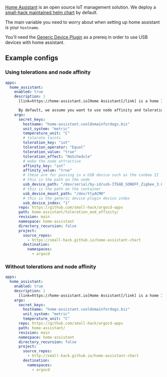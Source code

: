 [Home Assistant](https://www.home-assistant.io/) is an open source IoT management solution. We deploy a [small-hack maintained helm chart](https://github.com/small-hack/home-assistant-chart/) by default.

The main variable you need to worry about when setting up home assistant is your `hostname`.

You'll need the [Generic Device Plugin](/k8s_apps/generic-device-plugin.md) as a prereq in order to use USB devices with home assistant.

## Example configs

### Using tolerations and node affinity

```yaml
apps:
  home_assistant:
    enabled: true
    description: |
      [link=https://home-assistant.io]Home Assistant[/link] is a home IOT management solution.

      By default, we assume you want to use node affinity and tolerations to keep home assistant pods on certain nodes and keep other pods off said nodes. If you don't want to use either of these features but still want to use the small-hack/argocd-apps repo, first change the argo path to /home-assistant/ and then remove the 'toleration_' and 'affinity' secret_keys from the yaml file under apps.home_assistant.description.
    argo:
      secret_keys:
        hostname: "home-assistant.cooldomainfordogs.biz"
        unit_system: "metric"
        temperature_unit: "C"
        # tolerate taints
        toleration_key: "iot"
        toleration_operator: "Equal"
        toleration_value: "true"
        toleration_effect: "NoSchedule"
        # make the node attractive
        affinity_key: "iot"
        affinity_value: "true"
        # these are for passing in a USB device such as the conbee II
        # this is the path on the node
        usb_device_path: "/dev/serial/by-id/usb-ITEAD_SONOFF_Zigbee_3.0_USB_Dongle_Plus_V2_20230509111242-if00"
        # this is the path on the container
        usb_device_mount_path: "/dev/ttyACM0"
        # this is the generic device plugin device index
        usb_device_index: "1"
      repo: https://github.com/small-hack/argocd-apps
      path: home-assistant/toleration_and_affinity/
      revision: main
      namespace: home-assistant
      directory_recursion: false
      project:
        source_repos:
          - https://small-hack.github.io/home-assistant-chart
        destination:
          namespaces:
            - argocd
```

### Without tolerations and node affinity

```yaml
apps:
  home_assistant:
    enabled: true
    description: |
      [link=https://home-assistant.io]Home Assistant[/link] is a home IOT management solution.
    argo:
      secret_keys:
        hostname: "home-assistant.cooldomainfordogs.biz"
        unit_system: "metric"
        temperature_unit: "C"
      repo: https://github.com/small-hack/argocd-apps
      path: home-assistant/
      revision: main
      namespace: home-assistant
      directory_recursion: false
      project:
        source_repos:
          - http://small-hack.github.io/home-assistant-chart
        destination:
          namespaces:
            - argocd
```

